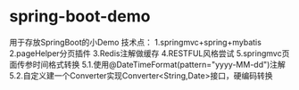 # spring-boot-demo
用于存放SpringBoot的小Demo
技术点：
  1.springmvc+spring+mybatis
  2.pageHelper分页插件
  3.Redis注解做缓存
  4.RESTFUL风格尝试
  5.springmvc页面传参时间格式转换
    5.1.使用@DateTimeFormat(pattern="yyyy-MM-dd")注解
    5.2.自定义建一个Converter实现Converter<String,Date>接口，硬编码转换

